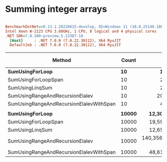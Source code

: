 # Summing integer arrays

``` ini

BenchmarkDotNet=v0.13.1.20220615-develop, OS=Windows 11 (10.0.25140.1000)
Intel Xeon W-2123 CPU 3.60GHz, 1 CPU, 8 logical and 4 physical cores
.NET SDK=7.0.100-preview.5.22307.18
  [Host]     : .NET 7.0.0 (7.0.22.30112), X64 RyuJIT
  DefaultJob : .NET 7.0.0 (7.0.22.30112), X64 RyuJIT


```
|                                  Method | Count |              Mean |            Error |            StdDev |            Median |     Ratio |  RatioSD |      Gen 0 |    Gen 1 |   Allocated | Alloc Ratio |
|---------------------------------------- |------ |------------------:|-----------------:|------------------:|------------------:|----------:|---------:|-----------:|---------:|------------:|------------:|
|                         **SumUsingForLoop** |    **10** |          **16.90 ns** |         **0.586 ns** |          **1.701 ns** |          **16.41 ns** |      **1.00** |     **0.00** |     **0.0148** |        **-** |        **64 B** |        **1.00** |
|                     SumUsingForLoopSpan |    10 |          24.33 ns |         0.526 ns |          1.456 ns |          24.09 ns |      1.46 |     0.16 |     0.0148 |        - |        64 B |        1.00 |
|                         SumUsingLinqSum |    10 |          21.20 ns |         0.693 ns |          1.943 ns |          20.86 ns |      1.27 |     0.16 |     0.0148 |        - |        64 B |        1.00 |
|         SumUsingRangeAndRecursionElalev |    10 |         202.51 ns |         4.421 ns |         12.614 ns |         199.26 ns |     12.10 |     1.44 |     0.1111 |        - |       480 B |        7.50 |
| SumUsingRangeAndRecursionElalevWithSpan |    10 |          45.39 ns |         1.768 ns |          5.044 ns |          43.67 ns |      2.71 |     0.40 |     0.0148 |        - |        64 B |        1.00 |
|                                         |       |                   |                  |                   |                   |           |          |            |          |             |             |
|                         **SumUsingForLoop** | **10000** |      **12,308.17 ns** |       **420.055 ns** |      **1,198.440 ns** |      **11,939.03 ns** |      **1.00** |     **0.00** |     **9.1705** |        **-** |     **40024 B** |        **1.00** |
|                     SumUsingForLoopSpan | 10000 |      19,598.98 ns |       625.301 ns |      1,814.112 ns |      19,121.23 ns |      1.61 |     0.19 |     9.1553 |        - |     40024 B |        1.00 |
|                         SumUsingLinqSum | 10000 |      12,650.81 ns |       251.550 ns |        621.770 ns |      12,601.73 ns |      1.06 |     0.09 |     9.1705 |        - |     40024 B |        1.00 |
|         SumUsingRangeAndRecursionElalev | 10000 | 140,356,609.60 ns | 5,717,267.914 ns | 16,767,757.095 ns | 141,681,500.00 ns | 11,598.15 | 1,773.47 | 46000.0000 | 250.0000 | 200280120 B |    5,004.00 |
| SumUsingRangeAndRecursionElalevWithSpan | 10000 |      48,614.78 ns |     1,197.353 ns |      3,492.736 ns |      47,454.25 ns |      3.97 |     0.47 |     9.1553 |        - |     40024 B |        1.00 |
